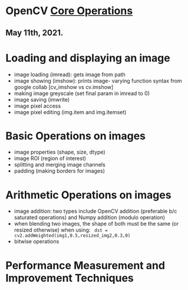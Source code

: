 # OpenCV [Core Operations](https://opencv-python-tutroals.readthedocs.io/en/latest/py_tutorials/py_core/py_table_of_contents_core/py_table_of_contents_core.html)
## May 11th, 2021.

# Loading and displaying an image
- image loading (imread): gets image from path
- image showing (imshow): prints image- varying function syntax from google collab [cv_imshow vs cv.imshow]
- making image greyscale (set final param in imread to 0)
- image saving (imwrite)
- image pixel access
- image pixel editing (img.item and img.itemset)

# Basic Operations on images
- image properties (shape, size, dtype)
- image ROI (region of interest)
- splitting and merging image channels
- padding (making borders for images)

# Arithmetic Operations on images
- image addition: two types include OpenCV addition (preferable b/c saturated operations) and Numpy addition (modulo operation)
- when blending two images, the shape of both must be the same (or resized otherwise) when using:
<code> dst = cv2.addWeighted(img1,0.5,resized_img2,0.3,0) </code>
- bitwise operations

# Performance Measurement and Improvement Techniques

